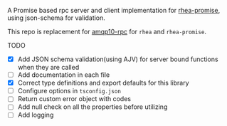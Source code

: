 A Promise based rpc server and client implementation for [rhea-promise](https://github.com/amqp/rhea-promise), using json-schema for validation.

This repo is replacement for [amqp10-rpc](https://github.com/mbroadst/amqp10-rpc.git) for `rhea` and `rhea-promise`. 


TODO
- [x] Add JSON schema validation(using AJV) for server bound functions when they are called
- [ ] Add documentation in each file
- [x] Correct type definitions and export defaults for this library
- [ ] Configure options in `tsconfig.json`
- [ ] Return custom error object with codes
- [ ] Add null check on all the properties before utilizing
- [ ] Add logging
